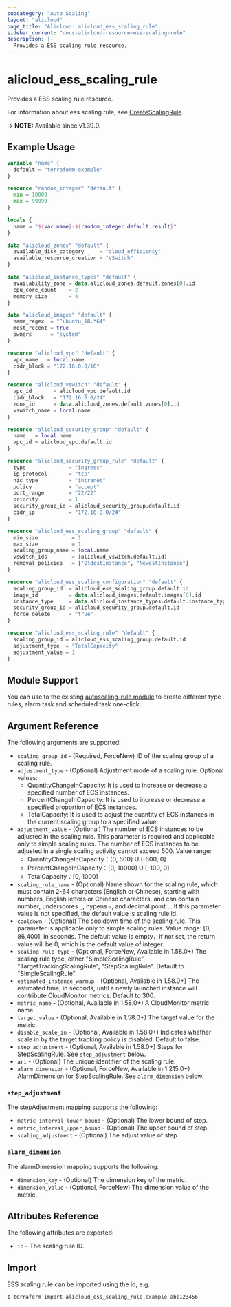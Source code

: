 ```yaml
---
subcategory: "Auto Scaling"
layout: "alicloud"
page_title: "Alicloud: alicloud_ess_scaling_rule"
sidebar_current: "docs-alicloud-resource-ess-scaling-rule"
description: |-
  Provides a ESS scaling rule resource.
---
```


# alicloud_ess_scaling_rule

Provides a ESS scaling rule resource.

For information about ess scaling rule, see [CreateScalingRule](https://www.alibabacloud.com/help/en/auto-scaling/latest/createscalingrule).

-> **NOTE:** Available since v1.39.0.

## Example Usage

```terraform
variable "name" {
  default = "terraform-example"
}

resource "random_integer" "default" {
  min = 10000
  max = 99999
}

locals {
  name = "${var.name}-${random_integer.default.result}"
}

data "alicloud_zones" "default" {
  available_disk_category     = "cloud_efficiency"
  available_resource_creation = "VSwitch"
}

data "alicloud_instance_types" "default" {
  availability_zone = data.alicloud_zones.default.zones[0].id
  cpu_core_count    = 2
  memory_size       = 4
}

data "alicloud_images" "default" {
  name_regex  = "^ubuntu_18.*64"
  most_recent = true
  owners      = "system"
}

resource "alicloud_vpc" "default" {
  vpc_name   = local.name
  cidr_block = "172.16.0.0/16"
}

resource "alicloud_vswitch" "default" {
  vpc_id       = alicloud_vpc.default.id
  cidr_block   = "172.16.0.0/24"
  zone_id      = data.alicloud_zones.default.zones[0].id
  vswitch_name = local.name
}

resource "alicloud_security_group" "default" {
  name   = local.name
  vpc_id = alicloud_vpc.default.id
}

resource "alicloud_security_group_rule" "default" {
  type              = "ingress"
  ip_protocol       = "tcp"
  nic_type          = "intranet"
  policy            = "accept"
  port_range        = "22/22"
  priority          = 1
  security_group_id = alicloud_security_group.default.id
  cidr_ip           = "172.16.0.0/24"
}

resource "alicloud_ess_scaling_group" "default" {
  min_size           = 1
  max_size           = 1
  scaling_group_name = local.name
  vswitch_ids        = [alicloud_vswitch.default.id]
  removal_policies   = ["OldestInstance", "NewestInstance"]
}

resource "alicloud_ess_scaling_configuration" "default" {
  scaling_group_id  = alicloud_ess_scaling_group.default.id
  image_id          = data.alicloud_images.default.images[0].id
  instance_type     = data.alicloud_instance_types.default.instance_types[0].id
  security_group_id = alicloud_security_group.default.id
  force_delete      = "true"
}

resource "alicloud_ess_scaling_rule" "default" {
  scaling_group_id = alicloud_ess_scaling_group.default.id
  adjustment_type  = "TotalCapacity"
  adjustment_value = 1
}
```

## Module Support

You can use to the existing [autoscaling-rule module](https://registry.terraform.io/modules/terraform-alicloud-modules/autoscaling-rule/alicloud) 
to create different type rules, alarm task and scheduled task one-click.

## Argument Reference

The following arguments are supported:

* `scaling_group_id` - (Required, ForceNew) ID of the scaling group of a scaling rule.
* `adjustment_type` - (Optional) Adjustment mode of a scaling rule. Optional values:
    - QuantityChangeInCapacity: It is used to increase or decrease a specified number of ECS instances.
    - PercentChangeInCapacity: It is used to increase or decrease a specified proportion of ECS instances.
    - TotalCapacity: It is used to adjust the quantity of ECS instances in the current scaling group to a specified value.
* `adjustment_value` - (Optional) The number of ECS instances to be adjusted in the scaling rule. This parameter is required and applicable only to simple scaling rules. The number of ECS instances to be adjusted in a single scaling activity cannot exceed 500. Value range:
    - QuantityChangeInCapacity：(0, 500] U (-500, 0]
    - PercentChangeInCapacity：[0, 10000] U [-100, 0]
    - TotalCapacity：[0, 1000]
* `scaling_rule_name` - (Optional) Name shown for the scaling rule, which must contain 2-64 characters (English or Chinese), starting with numbers, English letters or Chinese characters, and can contain number, underscores `_`, hypens `-`, and decimal point `.`. If this parameter value is not specified, the default value is scaling rule id. 
* `cooldown` - (Optional) The cooldown time of the scaling rule. This parameter is applicable only to simple scaling rules. Value range: [0, 86,400], in seconds. The default value is empty，if not set, the return value will be 0, which is the default value of integer.
* `scaling_rule_type` - (Optional, ForceNew, Available in 1.58.0+) The scaling rule type, either "SimpleScalingRule", "TargetTrackingScalingRule", "StepScalingRule". Default to "SimpleScalingRule".
* `estimated_instance_warmup` - (Optional, Available in 1.58.0+) The estimated time, in seconds, until a newly launched instance will contribute CloudMonitor metrics. Default to 300.
* `metric_name` - (Optional, Available in 1.58.0+) A CloudMonitor metric name.
* `target_value` - (Optional, Available in 1.58.0+) The target value for the metric.
* `disable_scale_in` - (Optional, Available in 1.58.0+) Indicates whether scale in by the target tracking policy is disabled. Default to false.
* `step_adjustment` - (Optional, Available in 1.58.0+) Steps for StepScalingRule. See [`step_adjustment`](#step_adjustment) below.
* `ari` - (Optional) The unique identifier of the scaling rule.
* `alarm_dimension` - (Optional, ForceNew, Available in 1.215.0+) AlarmDimension for StepScalingRule. See [`alarm_dimension`](#alarm_dimension) below.


### `step_adjustment`

The stepAdjustment mapping supports the following:

* `metric_interval_lower_bound` - (Optional) The lower bound of step.
* `metric_interval_upper_bound` - (Optional) The upper bound of step.
* `scaling_adjustment` - (Optional) The adjust value of step.

### `alarm_dimension`

The alarmDimension mapping supports the following:

* `dimension_key` - (Optional) The dimension key of the metric.
* `dimension_value` - (Optional, ForceNew) The dimension value of the metric.


## Attributes Reference

The following attributes are exported:

* `id` - The scaling rule ID.

## Import

ESS scaling rule can be imported using the id, e.g.

```shell
$ terraform import alicloud_ess_scaling_rule.example abc123456
```
